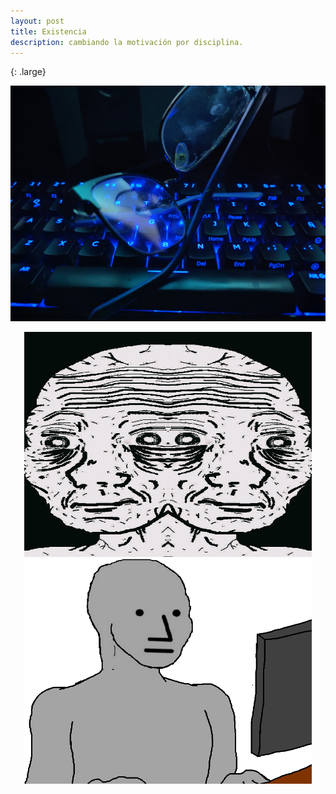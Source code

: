```yaml
---
layout: post
title: Existencia
description: cambiando la motivación por disciplina. 
---
```

{: .large}
 
 ![](/assets/images/lentes2.jpg)
<p align="center">
     <img src="/assets/images/meme.png" width="460" height="360">
     <img src="/assets/images/meme1.png" width="460" height="360">
</p>

